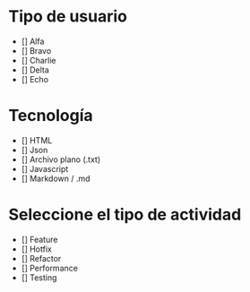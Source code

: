 # Tipo de usuario
- [] Alfa
- [] Bravo 
- [] Charlie
- [] Delta
- [] Echo

# Tecnología
- [] HTML
- [] Json
- [] Archivo plano (.txt)
- [] Javascript
- []  Markdown / .md

# Seleccione el tipo de actividad
- [] Feature
- [] Hotfix
- [] Refactor
- [] Performance
- [] Testing


 
 
 
 
